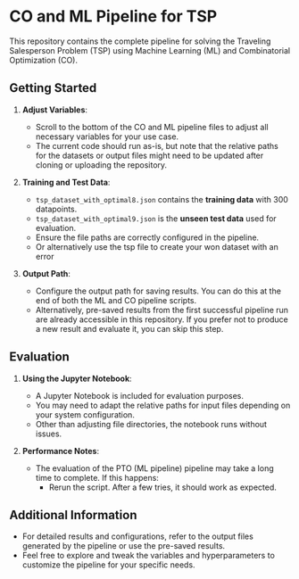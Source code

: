 # CO and ML Pipeline for TSP

This repository contains the complete pipeline for solving the Traveling Salesperson Problem (TSP) using Machine Learning (ML) and Combinatorial Optimization (CO).

## Getting Started

1. **Adjust Variables**:
   - Scroll to the bottom of the CO and ML pipeline files to adjust all necessary variables for your use case.
   - The current code should run as-is, but note that the relative paths for the datasets or output files might need to be updated after cloning or uploading the repository.

2. **Training and Test Data**:
   - `tsp_dataset_with_optimal8.json` contains the **training data** with 300 datapoints.
   - `tsp_dataset_with_optimal9.json` is the **unseen test data** used for evaluation.
   - Ensure the file paths are correctly configured in the pipeline.
   - Or alternatively use the tsp file to create your won dataset with an error

3. **Output Path**:
   - Configure the output path for saving results. You can do this at the end of both the ML and CO pipeline scripts.
   - Alternatively, pre-saved results from the first successful pipeline run are already accessible in this repository. If you prefer not to produce a new result and evaluate it, you can skip this step.

## Evaluation

1. **Using the Jupyter Notebook**:
   - A Jupyter Notebook is included for evaluation purposes.
   - You may need to adapt the relative paths for input files depending on your system configuration.
   - Other than adjusting file directories, the notebook runs without issues.

2. **Performance Notes**:
   - The evaluation of the PTO (ML pipeline) pipeline may take a long time to complete. If this happens:
     - Rerun the script. After a few tries, it should work as expected.

## Additional Information

- For detailed results and configurations, refer to the output files generated by the pipeline or use the pre-saved results.
- Feel free to explore and tweak the variables and hyperparameters to customize the pipeline for your specific needs.



